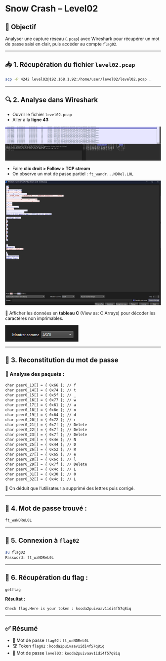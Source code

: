 # Snow Crash – Level02

## 🎯 Objectif  
Analyser une capture réseau (`.pcap`) avec Wireshark pour récupérer un mot de passe saisi en clair, puis accéder au compte `flag02`.

---

## 📥 1. Récupération du fichier `level02.pcap`

```bash
scp -P 4242 level02@192.168.1.92:/home/user/level02/level02.pcap .
```

---

## 🔍 2. Analyse dans Wireshark

- Ouvrir le fichier `level02.pcap`
- Aller à la **ligne 43**

![alt text](wireshark1.png)

- Faire **clic droit > Follow > TCP stream**
- On observe un mot de passe partiel : `ft_wandr...NDRel.L0L`

![alt text]({3E0A5566-9CAC-4F8C-A871-A14D9ECB02CA}.png)

🧪 Afficher les données en **tableau C** (View as: C Arrays) pour décoder les caractères non imprimables.

![alt text]({188B45E4-033A-4663-99F9-1140E68D6C2B}.png)

---

## 🔢 3. Reconstitution du mot de passe

### 🔎 Analyse des paquets :
```
char peer0_13[] = { 0x66 }; // f
char peer0_14[] = { 0x74 }; // t
char peer0_15[] = { 0x5f }; // _
char peer0_16[] = { 0x77 }; // w
char peer0_17[] = { 0x61 }; // a
char peer0_18[] = { 0x6e }; // n
char peer0_19[] = { 0x64 }; // d
char peer0_20[] = { 0x72 }; // r
char peer0_21[] = { 0x7f }; // Delete
char peer0_22[] = { 0x7f }; // Delete
char peer0_23[] = { 0x7f }; // Delete
char peer0_24[] = { 0x4e }; // N
char peer0_25[] = { 0x44 }; // D
char peer0_26[] = { 0x52 }; // R
char peer0_27[] = { 0x65 }; // e
char peer0_28[] = { 0x6c }; // l
char peer0_29[] = { 0x7f }; // Delete
char peer0_30[] = { 0x4c }; // L
char peer0_31[] = { 0x30 }; // 0
char peer0_32[] = { 0x4c }; // L
```

📌 On déduit que l’utilisateur a supprimé des lettres puis corrigé.

---

## 🔑 4. Mot de passe trouvé :
```txt
ft_waNDReL0L
```

---

## 🧪 5. Connexion à `flag02`

```bash
su flag02
Password: ft_waNDReL0L
```

---

## 🏁 6. Récupération du flag :

```bash
getflag
```

**Résultat :**
```
Check flag.Here is your token : kooda2puivaav1idi4f57q8iq
```

---

## ✅ Résumé

- 🔐 Mot de passe `flag02` : `ft_waNDReL0L`  
- 🏆 Token `flag02` : `kooda2puivaav1idi4f57q8iq`  
- 🔑 Mot de passe `level03` : `kooda2puivaav1idi4f57q8iq`
